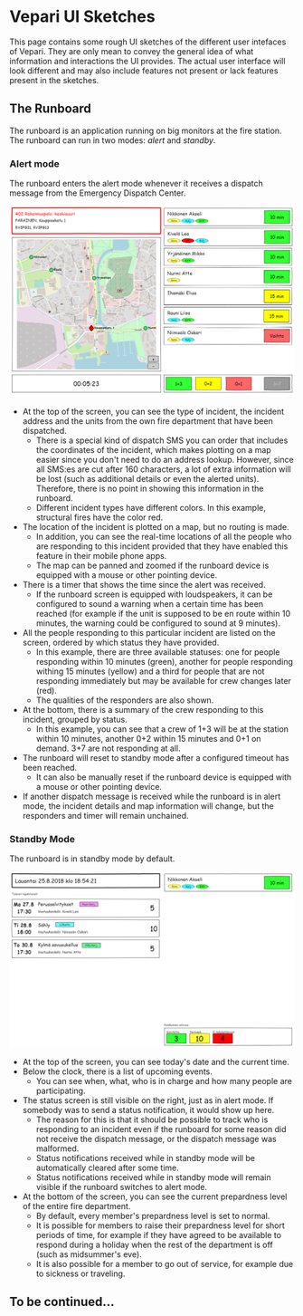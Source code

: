 # Vepari UI Sketches

This page contains some rough UI sketches of the different user intefaces of Vepari. They are only mean to convey the general idea of what information and interactions the UI provides. The actual user interface will look different and may also include features not present or lack features present in the sketches.

## The Runboard

The runboard is an application running on big monitors at the fire station. The runboard can run in two modes: *alert* and *standby*.

### Alert mode

The runboard enters the alert mode whenever it receives a dispatch message from the Emergency Dispatch Center.

![](img_runboard/alert_mode.png)

* At the top of the screen, you can see the type of incident, the incident address and the units from the own fire department that have been dispatched. 
  * There is a special kind of dispatch SMS you can order that includes the coordinates of the incident, which makes plotting on a map easier since you don't need to do an address lookup. However, since all SMS:es are cut after 160 characters, a lot of extra information will be lost (such as additional details or even the alerted units). Therefore, there is no point in showing this information in the runboard.
  * Different incident types have different colors. In this example, structural fires have the color red.
* The location of the incident is plotted on a map, but no routing is made.
  * In addition, you can see the real-time locations of all the people who are responding to this incident provided that they have enabled this feature in their mobile phone apps.
  * The map can be panned and zoomed if the runboard device is equipped with a mouse or other pointing device.
* There is a timer that shows the time since the alert was received. 
  * If the runboard screen is equipped with loudspeakers, it can be configured to sound a warning when a certain time has been reached (for example if the unit is supposed to be en route within 10 minutes, the warning could be configured to sound at 9 minutes).
* All the people responding to this particular incident are listed on the screen, ordered by which status they have provided.
  * In this example, there are three available statuses: one for people responding within 10 minutes (green), another for people responding withing 15 minutes (yellow) and a third for people that are not responding immediately but may be available for crew changes later (red).
  * The qualities of the responders are also shown. 
* At the bottom, there is a summary of the crew responding to this incident, grouped by status.
  * In this example, you can see that a crew of 1+3 will be at the station within 10 minutes, another 0+2 within 15 minutes and 0+1 on demand. 3+7 are not responding at all.
* The runboard will reset to standby mode after a configured timeout has been reached.
  * It can also be manually reset if the runboard device is equipped with a mouse or other pointing device.
* If another dispatch message is received while the runboard is in alert mode, the incident details and map information will change, but the responders and timer will remain unchained.

### Standby Mode

The runboard is in standby mode by default.

![](img_runboard/standby_mode.png)

* At the top of the screen, you can see today's date and the current time.
* Below the clock, there is a list of upcoming events.
  * You can see when, what, who is in charge and how many people are participating.
* The status screen is still visible on the right, just as in alert mode. If somebody was to send a status notification, it would show up here.
  * The reason for this is that it should be possible to track who is responding to an incident even if the runboard for some reason did not receive the dispatch message, or the dispatch message was malformed.
  * Status notifications received while in standby mode will be automatically cleared after some time.
  * Status notifications received while in standby mode will remain visible if the runboard switches to alert mode.
* At the bottom of the screen, you can see the current prepardness level of the entire fire department.
  * By default, every member's prepardness level is set to normal.
  * It is possible for members to raise their prepardness level for short periods of time, for example if they have agreed to be available to respond during a holiday when the rest of the department is off (such as midsummer's eve).
  * It is also possible for a member to go out of service, for example due to sickness or traveling.

## To be continued...
